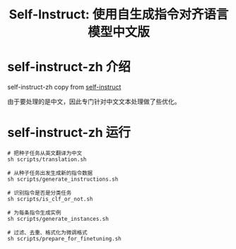 
<div align="center">
    <h1>Self-Instruct: 使用自生成指令对齐语言模型中文版</h1>
</div>

# self-instruct-zh 介绍

self-instruct-zh copy from [self-instruct](https://github.com/yizhongw/self-instruct)

由于要处理的是中文，因此专门针对中文文本处理做了些优化。


# self-instruct-zh 运行

```shell
# 把种子任务从英文翻译为中文
sh scripts/translation.sh

# 从种子任务出发生成新的指令数据
sh scripts/generate_instructions.sh

# 识别指令是否是分类任务
sh scripts/is_clf_or_not.sh

# 为每条指令生成实例
sh scripts/generate_instances.sh 

# 过滤、去重、格式化为微调格式
sh scripts/prepare_for_finetuning.sh 
```

